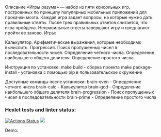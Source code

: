 Описание
«Игры разума» — набор из пяти консольных игр, построенных по принципу популярных мобильных приложений для прокачки мозга. Каждая игра задает вопросы, на которые нужно дать правильные ответы. После трех правильных ответов считается, что игра пройдена. Неправильные ответы завершают игру и предлагают пройти ее заново. Игры:

Калькулятор. Арифметические выражения, которые необходимо вычислить.
Прогрессия. Поиск пропущенных чисел в последовательности чисел.
Определение четного числа.
Определение наибольшего общего делителя.
Определение простого числа.

Инструкция по установке:
make build - сборка проекта
make package-install - установка с помощью pip в пользовательское окружение

Доступные команды после установки:
brain-even - Определение четного числа
brain-calc - Калькулятор
brain-gcd - Определение наибольшего общего делителя
brain-progression - Поиск пропущенных чисел в последовательности
brain-prime - Определение простого числа

### Hexlet tests and linter status:
[![Actions Status](https://github.com/EgoTrippin223/python-project-lvl1/workflows/hexlet-check/badge.svg)](https://github.com/EgoTrippin223/python-project-lvl1/actions)
<a href="https://codeclimate.com/github/EgoTrippin223/python-project-lvl1/maintainability"><img src="https://api.codeclimate.com/v1/badges/5c6400bfeabe6ca90175/maintainability" /></a>

Demo:
<script id="asciicast-529231" src="https://asciinema.org/a/529231.js" async></script>
